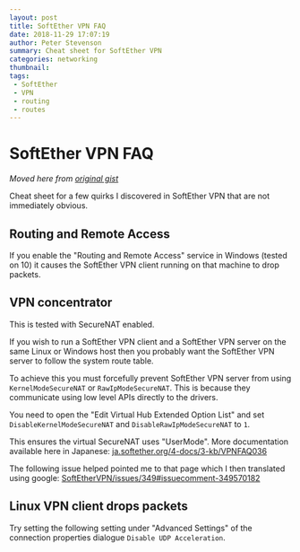 ```yaml
---
layout: post
title: SoftEther VPN FAQ
date: 2018-11-29 17:07:19
author: Peter Stevenson
summary: Cheat sheet for SoftEther VPN
categories: networking
thumbnail:
tags:
 - SoftEther
 - VPN
 - routing
 - routes
---
```


# SoftEther VPN FAQ

_Moved here from [original gist](https://gist.github.com/2E0PGS/5ca5ee44cd942ca9943a87272f38e738)_

Cheat sheet for a few quirks I discovered in SoftEther VPN that are not immediately obvious.

## Routing and Remote Access

If you enable the "Routing and Remote Access" service in Windows (tested on 10) it causes the SoftEther VPN client running on that machine to drop packets.

## VPN concentrator

This is tested with SecureNAT enabled.

If you wish to run a SoftEther VPN client and a SoftEther VPN server on the same Linux or Windows host then you probably want the SoftEther VPN server to follow the system route table.

To achieve this you must forcefully prevent SoftEther VPN server from using `KernelModeSecureNAT` or `RawIpModeSecureNAT`. This is because they communicate using low level APIs directly to the drivers.

You need to open the "Edit Virtual Hub Extended Option List" and set `DisableKernelModeSecureNAT` and `DisableRawIpModeSecureNAT` to `1`.

This ensures the virtual SecureNAT uses "UserMode". More documentation available here in Japanese: [ja.softether.org/4-docs/3-kb/VPNFAQ036](https://ja.softether.org/4-docs/3-kb/VPNFAQ036)

The following issue helped pointed me to that page which I then translated using google: [SoftEtherVPN/issues/349#issuecomment-349570182](https://github.com/SoftEtherVPN/SoftEtherVPN/issues/349#issuecomment-349570182)

## Linux VPN client drops packets

Try setting the following setting under "Advanced Settings" of the connection properties dialogue `Disable UDP Acceleration`.